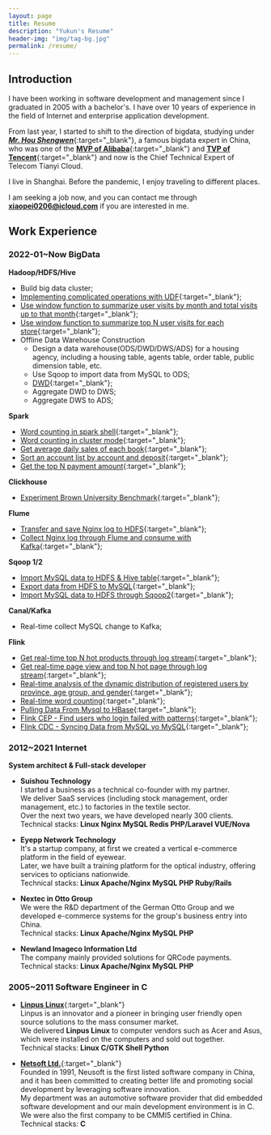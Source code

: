 ```yaml
---
layout: page
title: Resume
description: "Yukun's Resume"
header-img: "img/tag-bg.jpg"
permalink: /resume/
---
```


## Introduction
I have been working in software development and management since I graduated in 2005 with a bachelor's. I have over 10 years of experience in the field of Internet and enterprise application development.

From last year, I started to shift to the direction of bigdata, studying under [**_Mr. Hou Shengwen_**](https://mvp.aliyun.com/mvp/detail/394 ){:target="_blank"}, a famous bigdata expert in China, who was one of the [**MVP of Alibaba**](https://mvp.aliyun.com/mvp/detail/394){:target="_blank"} and [**TVP of Tencent**](https://cloud.tencent.com/tvp/member/462){:target="_blank"} and now is the Chief Technical Expert of Telecom Tianyi Cloud.

I live in Shanghai. Before the pandemic, I enjoy traveling to different places.

I am seeking a job now, and you can contact me through **xiaopei0206@icloud.com** if you are interested in me.

## Work Experience
### **2022-01~Now BigData** 

<style>a{text-decoration: underline;}</style>
**Hadoop/HDFS/Hive**  
* Build big data cluster;  
* [Implementing complicated operations with UDF](/bigdata/2022/04/21/create-hive-udf/){:target="_blank"};
* [Use window function to summarize user visits by month and total visits up to that month](/bigdata/2022/05/13/hive-windowing-function-2/){:target="_blank"};
* [Use window function to summarize top N user visits for each store](/bigdata/2022/05/13/hive-windowing-function-2/){:target="_blank"};
* Offline Data Warehouse Construction  
  - Design a data warehouse(ODS/DWD/DWS/ADS) for a housing agency, including a housing table, agents table, order table, public dimension table, etc. 
  - Use Sqoop to import data from MySQL to ODS;
  - [DWD](/bigdata/2022/04/17/datawarehouse-model-design/){:target="_blank"};
  - Aggregate DWD to DWS;
  - Aggregate DWS to ADS;

**Spark**
* [Word counting in spark shell](/bigdata/2022/06/01/spark-shell/){:target="_blank"};
* [Word counting in cluster mode](/bigdata/2022/06/22/word-count-by-spark-cluster/){:target="_blank"};
* [Get average daily sales of each book](/bigdata/2022/06/20/spark-task/#task-1){:target="_blank"};
* [Sort an account list by account and deposit](/bigdata/2022/06/20/spark-task/#task-2){:target="_blank"};
* [Get the top N payment amount](/bigdata/2022/06/20/spark-task/#task-3){:target="_blank"};

**Clickhouse**  
* [Experiment Brown University Benchmark](/bigdata/2022/06/08/clickhouse-brown-university-benchmark/){:target="_blank"};

**Flume**  
* [Transfer and save Nginx log to HDFS](/db/2022/06/13/flume-practice/#receive-nginx-logs-and-transcribe-to-hdfs){:target="_blank"};  
* [Collect Nginx log through Flume and consume with Kafka](/bigdata/2022/04/25/kafka-collect-nginx-log-through-flume/){:target="_blank"};
 
**Sqoop 1/2**  
* [Import MySQL data to HDFS & Hive table](/bigdata/2022/05/04/sqoop-usage/){:target="_blank"};  
* [Export data from HDFS to MySQL](/bigdata/2022/05/04/sqoop-usage/#export-from-hdfs-to-mysql){:target="_blank"};  
* [Import MySQL data to HDFS through Sqoop2](/bigdata/2022/06/11/sqoop2-practice/){:target="_blank"};

**Canal/Kafka**  
* Real-time collect MySQL change to Kafka;

**Flink**
* [Get real-time top N hot products through log stream](/bigdata/2022/07/09/flink-topproducts-pageuserview-ad/#1-top-hot-products){:target="_blank"};  
* [Get real-time page view and top N hot page through log stream](/bigdata/2022/07/09/flink-topproducts-pageuserview-ad/#2-product-page-view){:target="_blank"};  
* [Real-time analysis of the dynamic distribution of registered users by province, age group, and gender](/bigdata/2022/07/08/flink-user-analyses/){:target="_blank"};  
* [Real-time word counting](/bigdata/2022/07/02/flink-realtime-word-counting/){:target="_blank"};
* [Pulling Data From Mysql to HBase](/bigdata/2022/07/19/pulling-data-from-mysql-to-hbase/){:target="_blank"};
* [Flink CEP - Find users who login failed with patterns](/bigdata/2022/07/25/flink-cep/){:target="_blank"};
* [Flink CDC - Syncing Data from MySQL yo MySQL](/bigdata/2022/07/29/flink-cdc/){:target="_blank"};

### 2012~2021 Internet 
**System architect & Full-stack developer**

* **Suishou Technology**  
  I started a business as a technical co-founder with my partner.   
  We deliver SaaS services (including stock management, order management, etc.) to factories in the textile sector.   
  Over the next two years, we have developed nearly 300 clients.    
  Technical stacks: **Linux Nginx MySQL Redis PHP/Laravel VUE/Nova**

* **Eyepp Network Technology**  
  It's a startup company, at first we created a vertical e-commerce platform in the field of eyewear.   
  Later, we have built a training platform for the optical industry, offering services to opticians nationwide.  
  Technical stacks: **Linux Apache/Nginx MySQL PHP Ruby/Rails**

* **Nextec in Otto Group**    
  We were the R&D department of the German Otto Group and we developed e-commerce systems for the group's business entry into China.  
  Technical stacks: **Linux Apache/Nginx MySQL PHP**

* **Newland Imageco Information Ltd**    
  The company mainly provided solutions for QRCode payments.  
  Technical stacks: **Linux Apache/Nginx MySQL PHP**

### 2005~2011 Software Engineer in C  

* [**Linpus Linux**](http://linpus.com/pages/page_index_en){:target="_blank"}   
  Linpus is an innovator and a pioneer in bringing user friendly open source solutions to the mass consumer market.  
  We delivered **Linpus Linux** to computer vendors such as Acer and Asus, which were installed on the computers and sold out together.  
  Technical stacks: **Linux C/GTK Shell Python**

* [**Netsoft Ltd.**](https://www.neusoft.com/){:target="_blank"}  
  Founded in 1991, Neusoft is the first listed software company in China, and it has been committed to creating better life and promoting social development by leveraging software innovation.  
  My department was an automotive software provider that did embedded software development and our main development environment is in C. We were also the first company to be CMMI5 certified in China.  
  Technical stacks: **C** 
